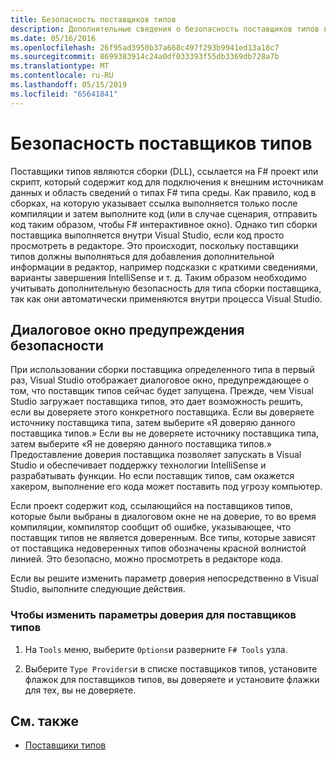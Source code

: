 ```yaml
---
title: Безопасность поставщиков типов
description: Дополнительные сведения о безопасность поставщиков типов в F#, включая как изменить параметры доверия для поставщика типов.
ms.date: 05/16/2016
ms.openlocfilehash: 26f95ad3950b37a668c497f293b9941ed13a18c7
ms.sourcegitcommit: 8699383914c24a0df033393f55db3369db728a7b
ms.translationtype: MT
ms.contentlocale: ru-RU
ms.lasthandoff: 05/15/2019
ms.locfileid: "65641841"
---
```

# <a name="type-provider-security"></a>Безопасность поставщиков типов

Поставщики типов являются сборки (DLL), ссылается на F# проект или скрипт, который содержит код для подключения к внешним источникам данных и область сведений о типах F# типа среды. Как правило, код в сборках, на которую указывает ссылка выполняется только после компиляции и затем выполните код (или в случае сценария, отправить код таким образом, чтобы F# интерактивное окно). Однако тип сборки поставщика выполняется внутри Visual Studio, если код просто просмотреть в редакторе. Это происходит, поскольку поставщики типов должны выполняться для добавления дополнительной информации в редактор, например подсказки с краткими сведениями, варианты завершения IntelliSense и т. д. Таким образом необходимо учитывать дополнительную безопасность для типа сборки поставщика, так как они автоматически применяются внутри процесса Visual Studio.

## <a name="security-warning-dialog"></a>Диалоговое окно предупреждения безопасности

При использовании сборки поставщика определенного типа в первый раз, Visual Studio отображает диалоговое окно, предупреждающее о том, что поставщик типов сейчас будет запущена. Прежде, чем Visual Studio загружает поставщика типов, это дает возможность решить, если вы доверяете этого конкретного поставщика. Если вы доверяете источнику поставщика типа, затем выберите «Я доверяю данного поставщика типов.» Если вы не доверяете источнику поставщика типа, затем выберите «Я не доверяю данного поставщика типов.» Предоставление доверия поставщика позволяет запускать в Visual Studio и обеспечивает поддержку технологии IntelliSense и разрабатывать функции. Но если поставщик типов, сам окажется хакером, выполнение его кода может поставить под угрозу компьютер.

Если проект содержит код, ссылающийся на поставщиков типов, которые были выбраны в диалоговом окне не на доверие, то во время компиляции, компилятор сообщит об ошибке, указывающее, что поставщик типов не является доверенным. Все типы, которые зависят от поставщика недоверенных типов обозначены красной волнистой линией. Это безопасно, можно просмотреть в редакторе кода.

Если вы решите изменить параметр доверия непосредственно в Visual Studio, выполните следующие действия.

### <a name="to-change-the-trust-settings-for-type-providers"></a>Чтобы изменить параметры доверия для поставщиков типов

1. На `Tools` меню, выберите `Options`и разверните `F# Tools` узла.

2. Выберите `Type Providers`и в списке поставщиков типов, установите флажок для поставщиков типов, вы доверяете и установите флажки для тех, вы не доверяете.

## <a name="see-also"></a>См. также

- [Поставщики типов](index.md)
